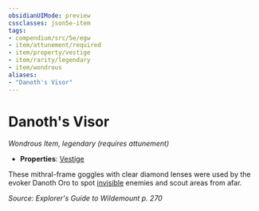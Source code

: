 ```yaml
---
obsidianUIMode: preview
cssclasses: json5e-item
tags:
- compendium/src/5e/egw
- item/attunement/required
- item/property/vestige
- item/rarity/legendary
- item/wondrous
aliases: 
- "Danoth's Visor"
---
```

# Danoth's Visor
*Wondrous Item, legendary (requires attunement)*  

- **Properties**: [Vestige](/Systems/5e/rules/item-properties.md#Vestige)

These mithral-frame goggles with clear diamond lenses were used by the evoker Danoth Oro to spot [invisible](/Systems/5e/rules/conditions.md#invisible) enemies and scout areas from afar.

*Source: Explorer's Guide to Wildemount p. 270*